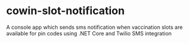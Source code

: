 # cowin-slot-notification
A console app which sends sms notification when vaccination slots are available for pin codes using .NET Core and Twilio SMS integration
